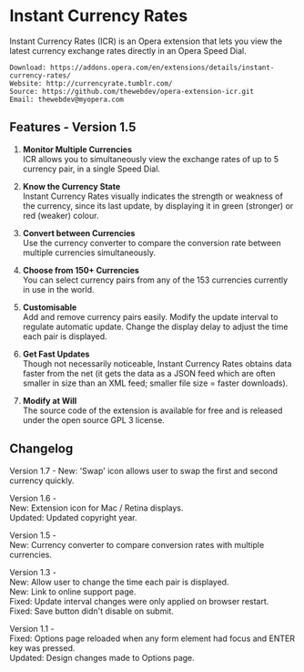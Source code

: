 # Instant Currency Rates

Instant Currency Rates (ICR) is an Opera extension that lets you view the latest currency exchange rates directly in an Opera Speed Dial.

	Download: https://addons.opera.com/en/extensions/details/instant-currency-rates/
	Website: http://currencyrate.tumblr.com/
	Source: https://github.com/thewebdev/opera-extension-icr.git
	Email: thewebdev@myopera.com

## Features - Version 1.5

1. **Monitor Multiple Currencies**  
ICR allows you to simultaneously view the exchange rates of up to 5 currency pair, in a single Speed Dial. 

2. **Know the Currency State**  
Instant Currency Rates visually indicates the strength or weakness of the currency, since its last update, by displaying it in green (stronger) or red (weaker) colour. 

3. **Convert between Currencies**  
Use the currency converter to compare the conversion rate between multiple currencies simultaneously.

4. **Choose from 150+ Currencies**  
You can select currency pairs from any of the 153 currencies currently in use in the world. 

5. **Customisable**  
Add and remove currency pairs easily. Modify the update interval to regulate automatic update. Change the display delay to adjust the time each pair is displayed.

6. **Get Fast Updates**  
Though not necessarily noticeable, Instant Currency Rates obtains data faster from the net (it gets the data as a JSON feed which are often smaller in size than an XML feed; smaller file size = faster downloads).

7. **Modify at Will**  
The source code of the extension is available for free and is released under the open source GPL 3 license.

## Changelog

Version 1.7 -
New: 'Swap' icon allows user to swap the first and second currency quickly.  

Version 1.6 -  
New: Extension icon for Mac / Retina displays.  
Updated: Updated copyright year.  

Version 1.5 -  
New: Currency converter to compare conversion rates with multiple currencies.  

Version 1.3 -  
New: Allow user to change the time each pair is displayed.  
New: Link to online support page.  
Fixed: Update interval changes were only applied on browser restart.  
Fixed: Save button didn't disable on submit.  

Version 1.1 -  
Fixed: Options page reloaded when any form element had focus and ENTER key was pressed.  
Updated: Design changes made to Options page.  
